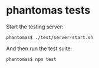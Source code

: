 phantomas tests
===============

Start the testing server:

```
phantomas$ ./test/server-start.sh
```

And then run the test suite:

```
phantomas$ npm test
```

